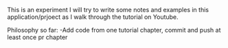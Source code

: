 This is an experiment
I will try to write some notes and examples in this application/prjoect as I walk through the tutorial on Youtube.

Philosophy so far:
-Add code from one tutorial chapter, commit and push at least once pr chapter
